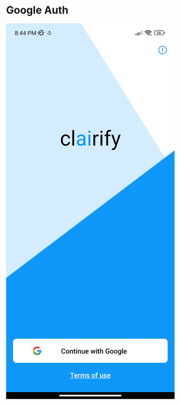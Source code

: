 <H1>Google Auth</H1>
<img src="assets/images/Screenshot_2024-07-05-20-44-05-087_com.sitaulasuman303.internproject.jpg" alt="Home Page">
